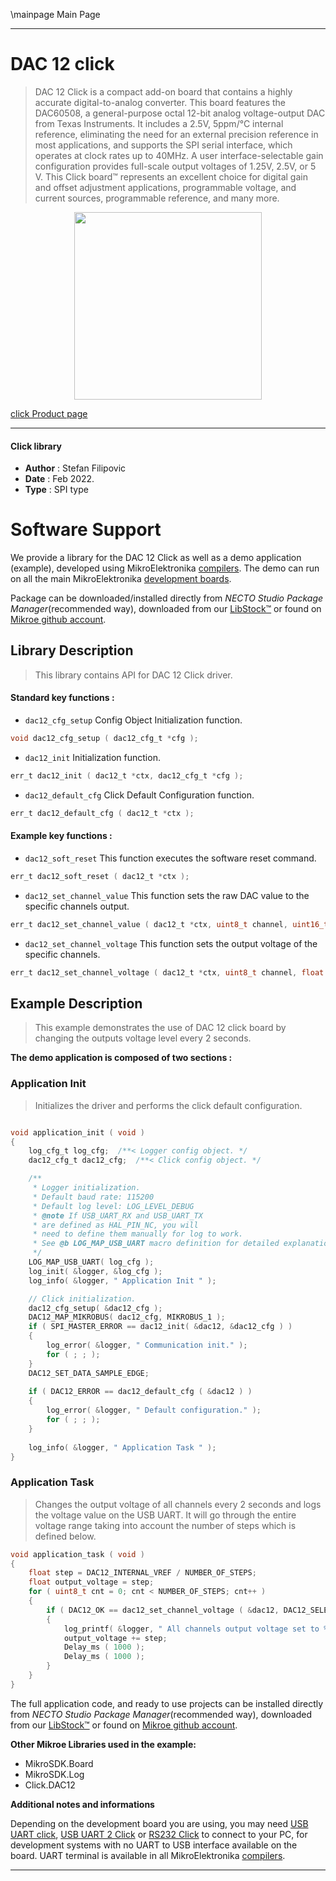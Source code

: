 \mainpage Main Page

---
# DAC 12 click

> DAC 12 Click is a compact add-on board that contains a highly accurate digital-to-analog converter. This board features the DAC60508, a general-purpose octal 12-bit analog voltage-output DAC from Texas Instruments. It includes a 2.5V, 5ppm/°C internal reference, eliminating the need for an external precision reference in most applications, and supports the SPI serial interface, which operates at clock rates up to 40MHz. A user interface-selectable gain configuration provides full-scale output voltages of 1.25V, 2.5V, or 5 V. This Click board™ represents an excellent choice for digital gain and offset adjustment applications, programmable voltage, and current sources, programmable reference, and many more.

<p align="center">
  <img src="https://download.mikroe.com/images/click_for_ide/dac12_click.png" height=300px>
</p>

[click Product page](https://www.mikroe.com/dac-12-click)

---


#### Click library

- **Author**        : Stefan Filipovic
- **Date**          : Feb 2022.
- **Type**          : SPI type


# Software Support

We provide a library for the DAC 12 Click
as well as a demo application (example), developed using MikroElektronika
[compilers](https://www.mikroe.com/necto-studio).
The demo can run on all the main MikroElektronika [development boards](https://www.mikroe.com/development-boards).

Package can be downloaded/installed directly from *NECTO Studio Package Manager*(recommended way), downloaded from our [LibStock&trade;](https://libstock.mikroe.com) or found on [Mikroe github account](https://github.com/MikroElektronika/mikrosdk_click_v2/tree/master/clicks).

## Library Description

> This library contains API for DAC 12 Click driver.

#### Standard key functions :

- `dac12_cfg_setup` Config Object Initialization function.
```c
void dac12_cfg_setup ( dac12_cfg_t *cfg );
```

- `dac12_init` Initialization function.
```c
err_t dac12_init ( dac12_t *ctx, dac12_cfg_t *cfg );
```

- `dac12_default_cfg` Click Default Configuration function.
```c
err_t dac12_default_cfg ( dac12_t *ctx );
```

#### Example key functions :

- `dac12_soft_reset` This function executes the software reset command.
```c
err_t dac12_soft_reset ( dac12_t *ctx );
```

- `dac12_set_channel_value` This function sets the raw DAC value to the specific channels output.
```c
err_t dac12_set_channel_value ( dac12_t *ctx, uint8_t channel, uint16_t dac_value );
```

- `dac12_set_channel_voltage` This function sets the output voltage of the specific channels.
```c
err_t dac12_set_channel_voltage ( dac12_t *ctx, uint8_t channel, float voltage );
```

## Example Description

> This example demonstrates the use of DAC 12 click board by changing the outputs voltage level every 2 seconds.

**The demo application is composed of two sections :**

### Application Init

> Initializes the driver and performs the click default configuration.

```c

void application_init ( void )
{
    log_cfg_t log_cfg;  /**< Logger config object. */
    dac12_cfg_t dac12_cfg;  /**< Click config object. */

    /** 
     * Logger initialization.
     * Default baud rate: 115200
     * Default log level: LOG_LEVEL_DEBUG
     * @note If USB_UART_RX and USB_UART_TX 
     * are defined as HAL_PIN_NC, you will 
     * need to define them manually for log to work. 
     * See @b LOG_MAP_USB_UART macro definition for detailed explanation.
     */
    LOG_MAP_USB_UART( log_cfg );
    log_init( &logger, &log_cfg );
    log_info( &logger, " Application Init " );

    // Click initialization.
    dac12_cfg_setup( &dac12_cfg );
    DAC12_MAP_MIKROBUS( dac12_cfg, MIKROBUS_1 );
    if ( SPI_MASTER_ERROR == dac12_init( &dac12, &dac12_cfg ) )
    {
        log_error( &logger, " Communication init." );
        for ( ; ; );
    }
    DAC12_SET_DATA_SAMPLE_EDGE;
    
    if ( DAC12_ERROR == dac12_default_cfg ( &dac12 ) )
    {
        log_error( &logger, " Default configuration." );
        for ( ; ; );
    }
    
    log_info( &logger, " Application Task " );
}

```

### Application Task

> Changes the output voltage of all channels every 2 seconds and logs the voltage value on the USB UART.
It will go through the entire voltage range taking into account the number of steps which is defined below.

```c
void application_task ( void )
{
    float step = DAC12_INTERNAL_VREF / NUMBER_OF_STEPS;
    float output_voltage = step;
    for ( uint8_t cnt = 0; cnt < NUMBER_OF_STEPS; cnt++ )
    {
        if ( DAC12_OK == dac12_set_channel_voltage ( &dac12, DAC12_SELECT_CHANNEL_ALL, output_voltage ) )
        {
            log_printf( &logger, " All channels output voltage set to %.3f V\r\n", output_voltage );
            output_voltage += step;
            Delay_ms ( 1000 );
            Delay_ms ( 1000 );
        }
    }
}
```

The full application code, and ready to use projects can be installed directly from *NECTO Studio Package Manager*(recommended way), downloaded from our [LibStock&trade;](https://libstock.mikroe.com) or found on [Mikroe github account](https://github.com/MikroElektronika/mikrosdk_click_v2/tree/master/clicks).

**Other Mikroe Libraries used in the example:**

- MikroSDK.Board
- MikroSDK.Log
- Click.DAC12

**Additional notes and informations**

Depending on the development board you are using, you may need
[USB UART click](https://www.mikroe.com/usb-uart-click),
[USB UART 2 Click](https://www.mikroe.com/usb-uart-2-click) or
[RS232 Click](https://www.mikroe.com/rs232-click) to connect to your PC, for
development systems with no UART to USB interface available on the board. UART
terminal is available in all MikroElektronika
[compilers](https://shop.mikroe.com/compilers).

---
